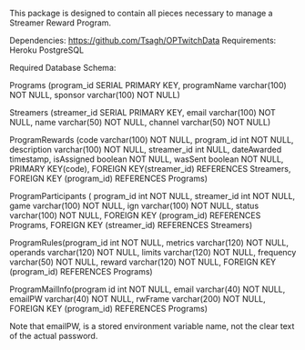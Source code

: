 This package is designed to contain all pieces necessary to manage a Streamer Reward Program.


Dependencies:
https://github.com/Tsagh/OPTwitchData
Requirements:
Heroku PostgreSQL

Required Database Schema:

Programs (program_id SERIAL PRIMARY KEY, programName varchar(100) NOT NULL, sponsor varchar(100) NOT NULL)

Streamers (streamer_id SERIAL PRIMARY KEY, email varchar(100) NOT NULL, name varchar(50) NOT NULL, channel varchar(50) NOT NULL)

ProgramRewards (code varchar(100) NOT NULL, program_id int NOT NULL, description varchar(100) NOT NULL, streamer_id int NULL, dateAwarded timestamp, isAssigned boolean NOT NULL, wasSent boolean NOT NULL, PRIMARY KEY(code), FOREIGN KEY(streamer_id) REFERENCES Streamers, FOREIGN KEY (program_id) REFERENCES Programs)

ProgramParticipants ( program_id int NOT NULL, streamer_id int NOT NULL, game varchar(100) NOT NULL, ign varchar(100) NOT NULL, status varchar(100) NOT NULL, FOREIGN KEY (program_id) REFERENCES Programs, FOREIGN KEY (streamer_id) REFERENCES Streamers)

ProgramRules(program_id int NOT NULL, metrics varchar(120) NOT NULL, operands varchar(120) NOT NULL, limits varchar(120) NOT NULL, frequency varchar(50) NOT NULL, reward varchar(120) NOT NULL, FOREIGN KEY (program_id) REFERENCES Programs)

ProgramMailInfo(program id int NOT NULL, email varchar(40) NOT NULL, emailPW varchar(40) NOT NULL, rwFrame varchar(200) NOT NULL, FOREIGN KEY (program_id) REFERENCES Programs)


Note that emailPW, is a stored environment variable name, not the clear text of the actual password.